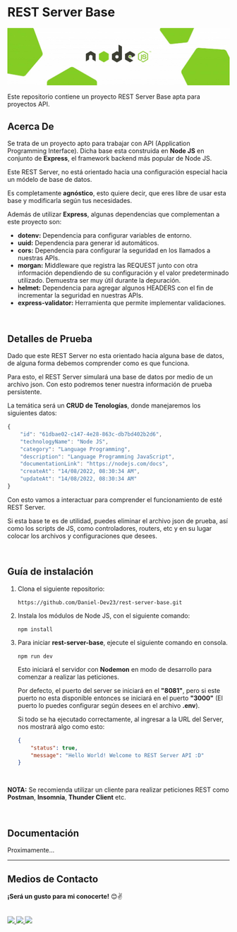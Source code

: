 # __REST Server Base__

<img src="banner-nodejs.jpg" width="600">

<br>

Este repositorio contiene un proyecto REST Server Base apta para proyectos API.

## __Acerca De__

Se trata de un proyecto apto para trabajar con API (Application Programming Interface). Dicha base esta construida en __Node JS__ en conjunto de __Express__, el framework backend más popular de Node JS.

Este REST Server, no está orientado hacia una configuración especial hacia un módelo de base de datos. 

Es completamente __agnóstico__, esto quiere decir, que eres libre de usar esta base y modificarla según tus necesidades.

Además de utilizar __Express__, algunas dependencias que complementan a este proyecto son:

- __dotenv:__ Dependencia para configurar variables de entorno.
- __uuid:__ Dependencia para generar id automáticos.
- __cors:__ Dependencia para configurar la seguridad en los llamados a nuestras APIs.
- __morgan:__ Middleware que registra las REQUEST junto con otra información dependiendo de su configuración y el valor predeterminado utilizado. Demuestra ser muy útil durante la depuración.
- __helmet:__ Dependencia para agregar algunos HEADERS con el fin de incrementar la seguridad en nuestras APIs.
- __express-validator:__ Herramienta que permite implementar validaciones.

<br>

## __Detalles de Prueba__

Dado que este REST Server no esta orientado hacia alguna base de datos, de alguna forma debemos comprender como es que funciona.

Para esto, el REST Server simulará una base de datos por medio de un archivo json. Con esto podremos tener nuestra información de prueba persistente.

La temática será un __CRUD de Tenologías__, donde manejaremos los siguientes datos:

```js
{
    "id": "61dbae02-c147-4e28-863c-db7bd402b2d6",
    "technologyName": "Node JS",
    "category": "Language Programming",
    "description": "Language Programming JavaScript",
    "documentationLink": "https://nodejs.com/docs",
    "createAt": "14/08/2022, 08:30:34 AM",
    "updateAt": "14/08/2022, 08:30:34 AM"
}
```

Con esto vamos a interactuar para comprender el funcionamiento de esté REST Server.

Si esta base te es de utilidad, puedes eliminar el archivo json de prueba, así como los scripts de JS, como controladores, routers, etc y en su lugar colocar los archivos y configuraciones que desees.

<br>

## __Guía de instalación__

1. Clona el siguiente repositorio: 

    ```
    https://github.com/Daniel-Dev23/rest-server-base.git
    ```

2. Instala los módulos de Node JS, con el siguiente comando:

    ```
    npm install
    ```

3. Para iniciar __rest-server-base__, ejecute el siguiente comando en consola.

    ```
    npm run dev
    ```

    Esto iniciará el servidor con __Nodemon__ en modo de desarrollo para comenzar a realizar las peticiones.

    Por defecto, el puerto del server se iniciará en el __"8081"__, pero si este puerto no esta disponible
    entonces se iniciará en el puerto __"3000"__ (El puerto lo puedes configurar según desees en el archivo __.env__).

    Si todo se ha ejecutado correctamente, al ingresar a la URL del Server, nos mostrará algo como esto:
    ```json
    {
        "status": true,
        "message": "Hello World! Welcome to REST Server API :D"
    }
    ```

<br>

__NOTA:__ Se recomienda utilizar un cliente para realizar peticiones REST como __Postman__, __Insomnia__, __Thunder Client__ etc.

<br>

## __Documentación__

Proximamente...

---

## __Medios de Contacto__

__¡Será un gusto para mi conocerte!__ 😊✌

<br>

<a href="mailto:danieldev.info@gmail.com">
    <img src="https://img.shields.io/badge/Gmail-D14836?style=for-the-badge&logo=gmail&logoColor=white">
</a>
<a href="https://www.linkedin.com/in/daniel-gonzalez-dev/">
    <img src="https://img.shields.io/badge/LinkedIn-0077B5?style=for-the-badge&logo=linkedin&logoColor=white">
</a>
<a href="https://github.com/Daniel-Dev23">
    <img src="https://img.shields.io/badge/GitHub-100000?style=for-the-badge&logo=github&logoColor=white">
</a>